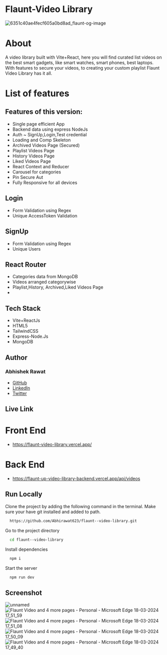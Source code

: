 # Flaunt-Video Library

![6351c40ae4fecf605a0bd8ad_flaunt-og-image](https://github.com/Abhirawat623/flaunt--video-library/assets/131130116/caa2758f-0cf5-4e90-bb70-69057806ab05)


# About

 A video library built with Vite+React, here you will find curated list videos on the best smart gadgets, like smart watches, smart phones, best laptops. With features to secure your videos, to creating your custom playlist Flaunt Video Library has it all.


# List of features

## Features of this version:
- Single page efficient App
- Backend data using express NodeJs
- Auth ~ SignUp,Login,Test credential
- Loading and Comp Skeleton
- Archived Videos Page (Secured)
- Playlist Videos Page
- History Videos Page
- Liked Videos Page
- React Context and Reducer
- Carousel for categories
- Pin Secure Aut
- Fully Responsive for all devices

## Login
- Form Validation using Regex
- Unique AccessToken Validation

## SignUp
- Form Validation using Regex
- Unique Users

## React Router
- Categories data from MongoDB
- Videos arranged categorywise
- Playlist,History, Archived,Liked Videos Page
- 
## Tech Stack
- Vite+ReactJs
- HTML5
- TailwindCSS
- Express-Node.Js
- MongoDB

## Author

### Abhishek Rawat
-   [GitHub](https://github.com/Abhirawat623)
-   [LinkedIn](https://www.linkedin.com/in/abhishek-rawat-598151240/)
-   [Twitter](https://twitter.com/Abhishekrwt38)


## Live Link
# Front End
- https://flaunt-video-library.vercel.app/
# Back End
- https://flaunt-up-video-library-backend.vercel.app/api/videos


## Run Locally

Clone the project by adding the following command in the terminal.
Make sure your have git installed and added to path.

```bash
  https://github.com/Abhirawat623/flaunt--video-library.git
```

Go to the project directory

```bash
  cd flaunt--video-library
```

Install dependencies

```bash
  npm i
```

Start the server

```bash
  npm run dev
```

## Screenshot

![unnamed](https://github.com/Abhirawat623/flaunt--video-library/assets/131130116/4e844727-a434-4bc1-896d-c56414950cea)
![Flaunt Video and 4 more pages - Personal - Microsoft​ Edge 18-03-2024 17_51_59](https://github.com/Abhirawat623/flaunt--video-library/assets/131130116/bcc449d8-ebe8-4c13-b329-0ef3287fcaf2)
![Flaunt Video and 4 more pages - Personal - Microsoft​ Edge 18-03-2024 17_51_08](https://github.com/Abhirawat623/flaunt--video-library/assets/131130116/8dcb1431-359a-4474-a7fc-9318d92d6f7e)
![Flaunt Video and 4 more pages - Personal - Microsoft​ Edge 18-03-2024 17_50_09](https://github.com/Abhirawat623/flaunt--video-library/assets/131130116/409421f5-38ca-428d-a2f8-e78b50020a69)
![Flaunt Video and 4 more pages - Personal - Microsoft​ Edge 18-03-2024 17_49_40](https://github.com/Abhirawat623/flaunt--video-library/assets/131130116/06c1decf-9d41-4c4b-bce8-dca7ea16aec4)


